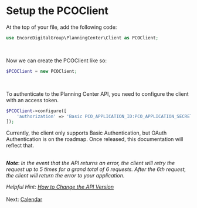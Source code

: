 # Setup the PCOClient

At the top of your file, add the following code:

```php
use EncoreDigitalGroup\PlanningCenter\Client as PCOClient;
```
<br  />

Now we can create the PCOClient like so:
```php
$PCOClient = new PCOClient;
```
<br />

To authenticate to the Planning Center API, you need to configure the client with an access token.

```php
$PCOClient->configure([
    'authorization' => 'Basic PCO_APPLICATION_ID:PCO_APPLICATION_SECRET'
]);
```
Currently, the client only supports Basic Authentication, but OAuth Authentication is on the roadmap. Once released, this documentation will reflect that.
<br />
<br />

***Note***: *In the event that the API returns an error, the client will retry the request up to 5 times for a grand total of 6 requests. After the 6th request, the client will return the error to your application.* 

*Helpful Hint: [How to Change the API Version](02-Change-the-API-Version.md)*
<br />
<br />
Next: [Calendar](../03-calendar/README.md)
